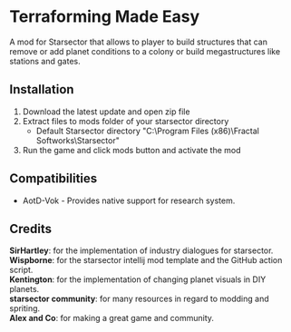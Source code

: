 # Terraforming Made Easy

A mod for Starsector that allows to player to build structures that can remove or add planet conditions to a colony or
build megastructures like stations and gates.

## Installation

1. Download the latest update and open zip file
2. Extract files to mods folder of your starsector directory
    - Default Starsector directory "C:\Program Files (x86)\Fractal Softworks\Starsector"
3. Run the game and click mods button and activate the mod

## Compatibilities

- AotD-Vok - Provides native support for research system.

## Credits

<strong>SirHartley</strong>: for the implementation of industry dialogues for starsector.  
<strong>Wispborne</strong>: for the starsector intellij mod template and the GitHub action script.  
<strong>Kentington</strong>: for the implementation of changing planet visuals in DIY planets.  
<strong>starsector community</strong>: for many resources in regard to modding and spriting.  
<strong>Alex and Co</strong>: for making a great game and community.  